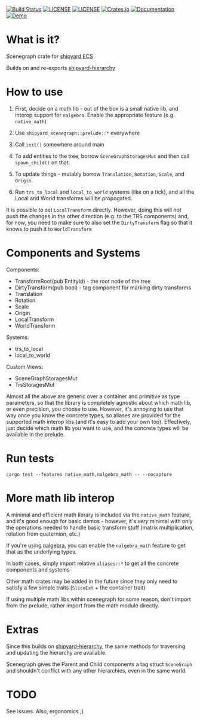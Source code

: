 [![Build Status](https://github.com/dakom/shipyard-scenegraph/workflows/Test%2C%20Build%2C%20and%20Deploy/badge.svg)](https://github.com/dakom/shipyard-scenegraph/actions)
[![LICENSE](https://img.shields.io/badge/license-MIT-blue.svg)](LICENSE-MIT)
[![LICENSE](https://img.shields.io/badge/license-apache-blue.svg)](LICENSE-APACHE)
[![Crates.io](https://img.shields.io/crates/v/shipyard_scenegraph.svg)](https://crates.io/crates/shipyard_scenegraph)
[![Documentation](https://docs.rs/shipyard_scenegraph/badge.svg)](https://docs.rs/shipyard_scenegraph)
[![Demo](https://img.shields.io/badge/demo-launch-yellow)](https://dakom.github.io/shipyard-scenegraph)

# What is it?
Scenegraph crate for [shipyard ECS](https://github.com/leudz/shipyard)

Builds on and re-exports [shipyard-hierarchy](https://github.com/dakom/shipyard-hierarchy)

# How to use

1. First, decide on a math lib - out of the box is a small native lib, and interop support for `nalgebra`. Enable the appropriate feature (e.g. `native_math`)

2. Use `shipyard_scenegraph::prelude::*` everywhere

3. Call `init()` somewhere around main

4. To add entities to the tree, borrow `SceneGraphStoragesMut` and then call `spawn_child()` on that.

5. To update things - mutably borrow `Translation`, `Rotation`, `Scale`, and `Origin`.

6. Run `trs_to_local` and `local_to_world` systems (like on a tick), and all the Local and World transforms will be propogated.

It is possible to set `LocalTransform` directly. However, doing this will _not_ push the changes in the other direction (e.g. to the TRS components) and, for now, you need to make sure to also set the `DirtyTransform` flag so that it knows to push it to `WorldTransform`

# Components and Systems

Components:

* TransformRoot(pub EntityId) - the root node of the tree
* DirtyTransform(pub bool) - tag component for marking dirty transforms
* Translation
* Rotation
* Scale
* Origin
* LocalTransform
* WorldTransform

Systems:

* trs_to_local 
* local_to_world

Custom Views:

* SceneGraphStoragesMut
* TrsStoragesMut

Almost all the above are generic over a container and primitive as type parameters, so that the library is completely agnostic about which math lib, or even precision, you choose to use. However, it's annoying to use that way once you know the concrete types, so aliases are provided for the supported math interop libs (and it's easy to add your own too). Effectively, just decide which math lib you want to use, and the concrete types will be available in the prelude. 

# Run tests

`cargo test --features native_math,nalgebra_math -- --nocapture`

# More math lib interop

A minimal and efficient math library is included via the `native_math` feature, and it's good enough for basic demos - however, it's _very_ minimal with only the operations needed to handle basic transform stuff (matrix multiplication, rotation from quaternion, etc.)

If you're using [nalgebra](https://nalgebra.org/), you can enable the `nalgebra_math` feature to get that as the underlying types.

In both cases, simply import relative `aliases::*` to get all the concrete components and systems 

Other math crates may be added in the future since they only need to satisfy a few simple traits (`SliceExt` + the container trait)

If using multiple math libs within scenegraph for some reason, don't import from the prelude, rather import from the math module directly.

# Extras

Since this builds on [shipyard-hierarchy](https://github.com/dakom/shipyard-hierarchy), the same methods for traversing and updating the hierarchy are available.

Scenegraph gives the Parent and Child components a tag struct `SceneGraph` and shouldn't conflict with any other hierarchies, even in the same world.

# TODO

See issues. Also, ergonomics ;)